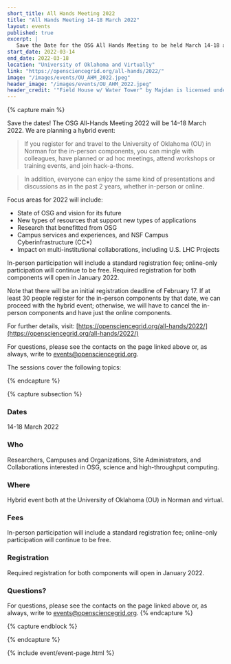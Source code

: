 ```yaml
---
short_title: All Hands Meeting 2022 
title: "All Hands Meeting 14-18 March 2022"
layout: events
published: true
excerpt: |
   Save the Date for the OSG All Hands Meeting to be held March 14-18 at the University of Oklahoma (OU)in Norman and virtually. We are planning a hybrid event.    If you regiser for and travel to the University of Oklahoma (OU) in Norman for the in-person components, you can mingle with collegause, have planned or ad      hoc meetings, attend workshops or training events, and join hack-a-thons. In addition, everyone can enjoy the same kind of presentation and discusions as in    the past 2 years, whether in-person or online. 
start_date: 2022-03-14
end_date: 2022-03-18
location: "University of Oklahoma and Virtually"
link: "https://opensciencegrid.org/all-hands/2022/"
image: "/images/events/OU_AHM_2022.jpeg"
header_image: "/images/events/OU_AHM_2022.jpeg"
header_credit: '"Field House w/ Water Tower" by Majdan is licensed under CC BY-NC-SA 2.0. To view a copy of this license, visit https://creativecommons.org/licenses/by-nc-sa/2.0/?ref=openverse&atype=rich'
---
```


{% capture main %}

Save the dates! The OSG All-Hands Meeting 2022 will be 14–18 March 2022. We are planning a hybrid event:

>If you register for and travel to the University of Oklahoma (OU) in Norman for the in-person components, you can mingle with colleagues, have planned or ad hoc meetings, attend workshops or training events, and join hack-a-thons.

>In addition, everyone can enjoy the same kind of presentations and discussions as in the past 2 years, whether in-person or online.

Focus areas for 2022 will include:
- State of OSG and vision for its future
- New types of resources that support new types of applications
- Research that benefitted from OSG
- Campus services and experiences, and NSF Campus Cyberinfrastructure (CC*)
- Impact on multi-institutional collaborations, including U.S. LHC Projects

In-person participation will include a standard registration fee; online-only participation will continue to be free. Required registration for both components will open in January 2022.

Note that there will be an initial registration deadline of February 17. If at least 30 people register for the in-person components by that date, we can proceed with the hybrid event; otherwise, we will have to cancel the in-person components and have just the online components.

For further details, visit: [https://opensciencegrid.org/all-hands/2022/](https://opensciencegrid.org/all-hands/2022/)

For questions, please see the contacts on the page linked above or, as always, write to <events@opensciencegrid.org>.

The sessions cover the following topics:


{% endcapture %}

{% capture subsection %}
### Dates

14-18 March 2022


### Who 

Researchers, Campuses and Organizations, Site Administrators, and Collaborations interested in OSG, science and high-throughput computing.

 
### Where

Hybrid event both at the University of Oklahoma (OU) in Norman and virtual. 


### Fees

In-person participation will include a standard registration fee; online-only participation will continue to be free. 


### Registration

Required registration for both components will open in January 2022.

### Questions?

For questions, please see the contacts on the page linked above or, as always, write to <events@opensciencegrid.org>.
{% endcapture %}

{% capture endblock %}



{% endcapture %}

{% include event/event-page.html %}
